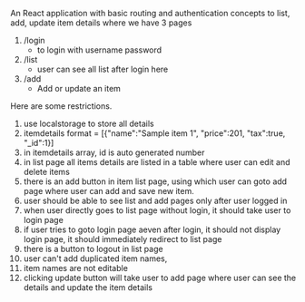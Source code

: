 An React application with basic routing and authentication concepts to list, add, update item details where we have 3 pages
1. /login
    - to login with username password
2. /list
    - user can see all list after login here
3. /add
    - Add or update an item

Here are some restrictions.
1. use localstorage to store all details
2. itemdetails format = [{"name":"Sample item 1", "price":201, "tax":true, "_id":1}]
3. in itemdetails array, id is auto generated number
4. in list page all items details are listed in a table where user can edit and delete items
5. there is an add button in item list page, using which user can goto add page where user can add and save new item.
6. user should be able to see list and add pages only after user logged in
7. when user directly goes to list page without login, it should take user to login page
8. if user tries to goto login page aeven after login, it should not display login page, it should immediately redirect to list page
9. there is a button to logout in list page
10. user can't add duplicated item names,
11. item names are not editable
12. clicking update button will take user to add page where user can see the details and update the item details
